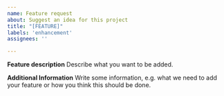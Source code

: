 ```yaml
---
name: Feature request
about: Suggest an idea for this project
title: "[FEATURE]"
labels: 'enhancement'
assignees: ''

---
```


**Feature description**
Describe what you want to be added.

**Additional Information**
Write some information, e.g. what we need to add your feature or how you think this should be done.

